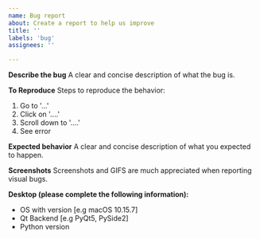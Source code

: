 ```yaml
---
name: Bug report
about: Create a report to help us improve
title: ''
labels: 'bug'
assignees: ''

---
```


**Describe the bug**
A clear and concise description of what the bug is.

**To Reproduce**
Steps to reproduce the behavior:
1. Go to '...'
2. Click on '....'
3. Scroll down to '....'
4. See error

**Expected behavior**
A clear and concise description of what you expected to happen.

**Screenshots**
Screenshots and GIFS are much appreciated when reporting visual bugs.

**Desktop (please complete the following information):**
 - OS with version [e.g macOS 10.15.7]
 - Qt Backend [e.g PyQt5, PySide2]
 - Python version

